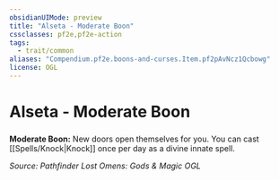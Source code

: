 ```yaml
---
obsidianUIMode: preview
title: "Alseta - Moderate Boon"
cssclasses: pf2e,pf2e-action
tags:
  - trait/common
aliases: "Compendium.pf2e.boons-and-curses.Item.pf2pAvNcz1Qcbowg"
license: OGL
---
```

# Alseta - Moderate Boon

### 






**Moderate Boon:** New doors open themselves for you. You can cast [[Spells/Knock|Knock]] once per day as a divine innate spell.

*Source: Pathfinder Lost Omens: Gods & Magic*
*OGL*